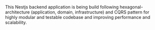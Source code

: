 This Nestjs backend application is being build following hexagonal-architecture (application, domain, infrastructure) and CQRS pattern for highly modular and testable codebase and improving performance and scalability.
